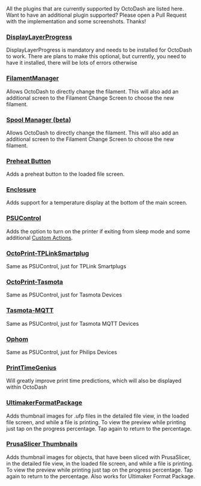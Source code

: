 All the plugins that are currently supported by OctoDash are listed here. Want to have an additional plugin supported? Please open a Pull Request with the implementation and some screenshots. Thanks!

### [DisplayLayerProgress](https://plugins.octoprint.org/plugins/DisplayLayerProgress/)

DisplayLayerProgress is mandatory and needs to be installed for OctoDash to work. There are plans to make this optional, but currently, you need to have it installed, there will be lots of errors otherwise

### [FilamentManager](https://plugins.octoprint.org/plugins/filamentmanager/)

Allows OctoDash to directly change the filament. This will also add an additional screen to the Filament Change Screen to choose the new filament.

### [Spool Manager (beta)](https://plugins.octoprint.org/plugins/SpoolManager/)

Allows OctoDash to directly change the filament. This will also add an additional screen to the Filament Change Screen to choose the new filament.

### [Preheat Button](https://plugins.octoprint.org/plugins/preheat/)

Adds a preheat button to the loaded file screen.

### [Enclosure](https://plugins.octoprint.org/plugins/enclosure/)

Adds support for a temperature display at the bottom of the main screen.

### [PSUControl](https://plugins.octoprint.org/plugins/psucontrol/)

Adds the option to turn on the printer if exiting from sleep mode and some additional [Custom Actions](https://github.com/UnchartedBull/OctoDash/wiki/Custom-Actions).

### [OctoPrint-TPLinkSmartplug](https://plugins.octoprint.org/plugins/tplinksmartplug/)

Same as PSUControl, just for TPLink Smartplugs

### [OctoPrint-Tasmota](https://plugins.octoprint.org/plugins/tasmota/)

Same as PSUControl, just for Tasmota Devices

### [Tasmota-MQTT](https://plugins.octoprint.org/plugins/tasmota_mqtt/)

Same as PSUControl, just for Tasmota MQTT Devices

### [Ophom](https://plugins.octoprint.org/plugins/ophom/)

Same as PSUControl, just for Philips Devices

### [PrintTimeGenius](https://plugins.octoprint.org/plugins/PrintTimeGenius/)

Will greatly improve print time predictions, which will also be displayed within OctoDash

### [UltimakerFormatPackage](https://plugins.octoprint.org/plugins/UltimakerFormatPackage/)

Adds thumbnail images for .ufp files in the detailed file view, in the loaded file screen, and while a file is printing. To view the preview while printing just tap on the progress percentage. Tap again to return to the percentage.

### [PrusaSlicer Thumbnails](https://plugins.octoprint.org/plugins/prusaslicerthumbnails/)

Adds thumbnail images for objects, that have been sliced with PrusaSlicer, in the detailed file view, in the loaded file screen, and while a file is printing. To view the preview while printing just tap on the progress percentage. Tap again to return to the percentage. Also works for Ultimaker Format Package.
